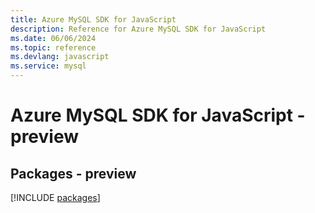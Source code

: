 ```yaml
---
title: Azure MySQL SDK for JavaScript
description: Reference for Azure MySQL SDK for JavaScript
ms.date: 06/06/2024
ms.topic: reference
ms.devlang: javascript
ms.service: mysql
---
```

# Azure MySQL SDK for JavaScript - preview
## Packages - preview
[!INCLUDE [packages](mysql-index.md)]